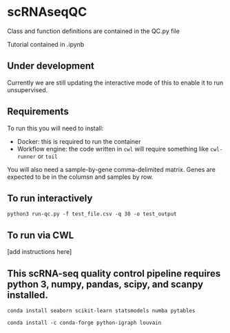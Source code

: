 # scRNAseqQC

Class and function definitions are contained in the QC.py file

Tutorial contained in .ipynb

## Under development
Currently we are still updating the interactive mode of this to enable it to run unsupervised.


## Requirements
To run this you will need to install:
* Docker: this is required to run the container
* Workflow engine: the code written in `cwl` will require something like `cwl-runner` or `toil`

You will also need a sample-by-gene comma-delimited matrix. Genes are expected to be in the columsn and samples by row.

## To run interactively
`python3 run-qc.py -f test_file.csv -q 30 -o test_output`

## To run via CWL
[add instructions here]


## This scRNA-seq quality control pipeline requires python 3, numpy, pandas, scipy, and scanpy installed.

`conda install seaborn scikit-learn statsmodels numba pytables`

`conda install -c conda-forge python-igraph louvain`
